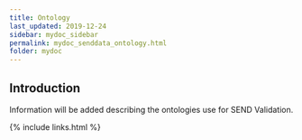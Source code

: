 ```yaml
---
title: Ontology
last_updated: 2019-12-24
sidebar: mydoc_sidebar
permalink: mydoc_senddata_ontology.html
folder: mydoc
---
```


## Introduction 

<font class='toBeAdded'>Information will be added describing the ontologies use for SEND Validation.</font>
  

{% include links.html %}
